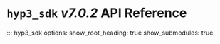 # `hyp3_sdk` *v7.0.2* API Reference

::: hyp3_sdk
    options:
        show_root_heading: true
        show_submodules: true
